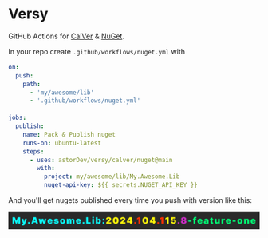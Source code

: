 # Versy

GitHub Actions for [CalVer](./calver/README.md) & [NuGet](./nuget/README.md).

In your repo create `.github/workflows/nuget.yml` with

```yaml
on:
  push:
    path:
      - 'my/awesome/lib'
      - '.github/workflows/nuget.yml'

jobs:
  publish:
    name: Pack & Publish nuget
    runs-on: ubuntu-latest
    steps:
      - uses: astorDev/versy/calver/nuget@main
        with:
          project: my/awesome/lib/My.Awesome.Lib
          nuget-api-key: ${{ secrets.NUGET_API_KEY }}
```

And you'll get nugets published every time you push with version like this:

<img src="./calver/colored-version.png" alt="drawing" width="600"/>